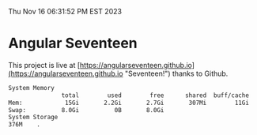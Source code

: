 Thu Nov 16 06:31:52 PM EST 2023

# Angular Seventeen


This project is live at [https://angularseventeen.github.io](https://angularseventeen.github.io "Seventeen!") thanks to Github.

```bash
System Memory
               total        used        free      shared  buff/cache   available
Mem:            15Gi       2.2Gi       2.7Gi       307Mi        11Gi        13Gi
Swap:          8.0Gi          0B       8.0Gi
System Storage
376M	.
```
